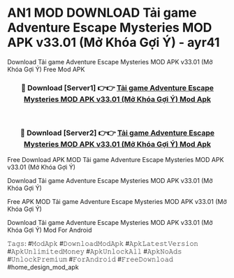 # AN1 MOD DOWNLOAD Tải game Adventure Escape Mysteries MOD APK v33.01 (Mở Khóa Gợi Ý) - ayr41
Download Tải game Adventure Escape Mysteries MOD APK v33.01 (Mở Khóa Gợi Ý) Free Mod APK

<div align="center">
<h3>🔴 Download [Server1] 👉👉 <a href="https://apk-comot.site?title=Tải_game_Adventure_Escape_Mysteries_MOD_APK_v33.01_(Mở_Khóa_Gợi_Ý)">Tải game Adventure Escape Mysteries MOD APK v33.01 (Mở Khóa Gợi Ý) Mod Apk</a></h3><br>

<h3>🔴 Download [Server2] 👉👉 <a href="https://apk-comot.site?title=Tải_game_Adventure_Escape_Mysteries_MOD_APK_v33.01_(Mở_Khóa_Gợi_Ý)">Tải game Adventure Escape Mysteries MOD APK v33.01 (Mở Khóa Gợi Ý) Mod Apk</a></h3>
</div>


Free Download APK MOD Tải game Adventure Escape Mysteries MOD APK v33.01 (Mở Khóa Gợi Ý)

Download Tải game Adventure Escape Mysteries MOD APK v33.01 (Mở Khóa Gợi Ý) 

Free APK MOD Tải game Adventure Escape Mysteries MOD APK v33.01 (Mở Khóa Gợi Ý) 

Download Tải game Adventure Escape Mysteries MOD APK v33.01 (Mở Khóa Gợi Ý) Mod For Android

𝚃𝚊𝚐𝚜: #𝙼𝚘𝚍𝙰𝚙𝚔 #𝙳𝚘𝚠𝚗𝚕𝚘𝚊𝚍𝙼𝚘𝚍𝙰𝚙𝚔 #𝙰𝚙𝚔𝙻𝚊𝚝𝚎𝚜𝚝𝚅𝚎𝚛𝚜𝚒𝚘𝚗 #𝙰𝚙𝚔𝚄𝚗𝚕𝚒𝚖𝚒𝚝𝚎𝚍𝙼𝚘𝚗𝚎𝚢 #𝙰𝚙𝚔𝚄𝚗𝚕𝚘𝚌𝚔𝙰𝚕𝚕 #𝙰𝚙𝚔𝙽𝚘𝙰𝚍𝚜 #𝚄𝚗𝚕𝚘𝚌𝚔𝙿𝚛𝚎𝚖𝚒𝚞𝚖 #𝙵𝚘𝚛𝙰𝚗𝚍𝚛𝚘𝚒𝚍 #𝙵𝚛𝚎𝚎𝙳𝚘𝚠𝚗𝚕𝚘𝚊𝚍 #home_design_mod_apk